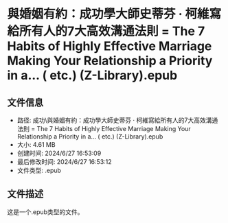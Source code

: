 ﻿# 與婚姻有約：成功學大師史蒂芬 · 柯維寫給所有人的7大高效溝通法則 = The 7 Habits of Highly Effective Marriage Making Your Relationship a Priority in a... ( etc.) (Z-Library).epub

## 文件信息
- 路径: 成功\與婚姻有約：成功學大師史蒂芬 · 柯維寫給所有人的7大高效溝通法則 = The 7 Habits of Highly Effective Marriage Making Your Relationship a Priority in a... ( etc.) (Z-Library).epub
- 大小: 4.61 MB
- 创建时间: 2024/6/27 16:53:09
- 最后修改时间: 2024/6/27 16:53:12
- 文件类型: .epub

## 文件描述
这是一个.epub类型的文件。

